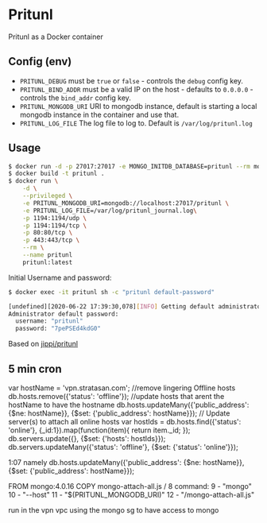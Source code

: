 Pritunl
=======

Pritunl as a Docker container

## Config (env)

- `PRITUNL_DEBUG` must be `true` or `false` - controls the `debug` config key.
- `PRITUNL_BIND_ADDR` must be a valid IP on the host - defaults to `0.0.0.0` - controls the `bind_addr` config key.
- `PRITUNL_MONGODB_URI` URI to mongodb instance, default is starting a local mongodb instance in the container and use that.
- `PRITUNL_LOG_FILE` The log file to log to. Default is `/var/log/pritunl.log`

## Usage

```sh
$ docker run -d -p 27017:27017 -e MONGO_INITDB_DATABASE=pritunl --rm mongo
$ docker build -t pritunl .
$ docker run \
    -d \
    --privileged \
    -e PRITUNL_MONGODB_URI=mongodb://localhost:27017/pritunl \
    -e PRITUNL_LOG_FILE=/var/log/pritunl_journal.log\
    -p 1194:1194/udp \
    -p 1194:1194/tcp \
    -p 80:80/tcp \
    -p 443:443/tcp \
    --rm \
    --name pritunl
    pritunl:latest
```

Initial Username and password:

```sh
$ docker exec -it pritunl sh -c "pritunl default-password"

[undefined][2020-06-22 17:39:30,078][INFO] Getting default administrator password
Administrator default password:
  username: "pritunl"
  password: "7pePSEd4kdG0"
```

Based on [jippi/pritunl](https://github.com/jippi/docker-pritunl)

## 5 min cron

var hostName = 'vpn.stratasan.com';
//remove lingering Offline hosts
db.hosts.remove({'status': 'offline'});
//update hosts that arent the hostName to have the hostname
db.hosts.updateMany({'public_address': {$ne: hostName}}, {$set: {'public_address': hostName}});
// Update server(s) to attach all online hosts
var hostIds = db.hosts.find({'status': 'online'}, {_id:1}).map(function(item){ return item._id; });
db.servers.update({}, {$set: {'hosts': hostIds}});
db.servers.updateMany({'status': 'offline'}, {$set: {'status': 'online'}});



1:07
namely db.hosts.updateMany({'public_address': {$ne: hostName}}, {$set: {'public_address': hostName}});


FROM mongo:4.0.16
COPY mongo-attach-all.js /
  8   command:
  9     - "mongo"
 10     - "--host"
 11     - "$(PRITUNL_MONGODB_URI)"
 12     - "/mongo-attach-all.js"



 run in the vpn vpc using the mongo sg to have access to mongo
